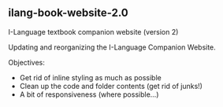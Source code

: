 ## ilang-book-website-2.0
I-Language textbook companion website (version 2) 

Updating and reorganizing the I-Language Companion Website.

Objectives: 
* Get rid of inline styling as much as possible
* Clean up the code and folder contents (get rid of junks!) 
* A bit of responsiveness (where possible...) 

